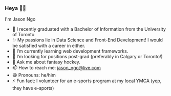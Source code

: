 ### Heya 👋👋

I'm Jason Ngo

- 🔭 I recently graduated with a Bachelor of Information from the University of Toronto
- ✨ My passions lie in Data Science and Front-End Development! I would be satisfied with a career in either.
- 🌱 I’m currently learning web development frameworks.
- 🤔 I’m looking for positions post-grad (preferably in Calgary or Toronto!)
- 💬 Ask me about fantasy hockey.
- 📫 How to reach me: jason_ngo@live.com
- 😄 Pronouns: he/him
- ⚡ Fun fact: I volunteer for an e-sports program at my local YMCA (yep, they have e-sports)

<!--
**thejasonminh/thejasonminh** is a ✨ _special_ ✨ repository because its `README.md` (this file) appears on your GitHub profile.

Here are some ideas to get you started:

- 🔭 I’m currently working on ...
- 🌱 I’m currently learning ...
- 👯 I’m looking to collaborate on ...
- 🤔 I’m looking for help with ...
- 💬 Ask me about ...
- 📫 How to reach me: ...
- 😄 Pronouns: ...
- ⚡ Fun fact: ...
-->
